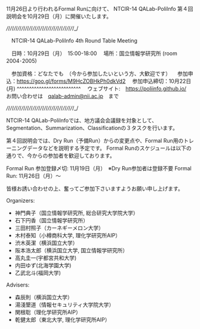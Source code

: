 
11月26日より行われるFormal Runに向けて、
NTCIR-14 QALab-PoliInfo 第４回説明会を10月29日（月）に開催いたします。

_/_/_/_/_/_/_/_/_/_/_/_/_/_/_/_/_/_/_/_/_/_/_/_/_/_/_/_/_/_/_/_/_/_/_/_/_/

　NTCIR-14 QALab-PoliInfo 4th Round Table Meeting

　日時：10月29日（月）　15:00-18:00
　場所：国立情報学研究所 (room 2004･2005)

　参加資格：どなたでも　（今から参加したいという方、大歓迎です）
　参加申込：https://goo.gl/forms/M9HcZOBHkPh0dkVd2
　参加申込締切：10月22日(月)
  ^^^^^^^^^^^^^^^^^^^^^^^^^^
　ウェブサイト:　https://poliinfo.github.io/
　お問い合わせは　qalab-admin@nii.ac.jp　まで

_/_/_/_/_/_/_/_/_/_/_/_/_/_/_/_/_/_/_/_/_/_/_/_/_/_/_/_/_/_/_/_/_/_/_/_/_/


NTCIR-14 QALab-PoliInfoでは、地方議会会議録を対象として、Segmentation、Summarization、Classificationの３タスクを行います。

第４回説明会では、Dry Run（予備Run）からの変更点や、Formal Run用のトレーニングデータなどを説明する予定です。
Formal Runのスケジュールは以下の通りで、今からの参加者を歓迎しております。


Formal Run 参加登録〆切: 11月19日（月）　※Dry Run参加者は登録不要
Formal Run: 11月26日（月）～

皆様お誘い合わせの上、奮ってご参加下さいますようお願い申し上げます。

Organizers:
- 神門典子（国立情報学研究所, 総合研究大学院大学）
- 石下円香（国立情報学研究所）
- 三田村照子（カーネギーメロン大学）
- 木村泰知（小樽商科大学, 理化学研究所AIP）
- 渋木英潔（横浜国立大学）
- 阪本浩太郎（横浜国立大学, 国立情報学研究所）
- 高丸圭一(宇都宮共和大学)
- 内田ゆず(北海学園大学)
- 乙武北斗(福岡大学)

Advisers:
- 森辰則（横浜国立大学）
- 湯淺墾道（情報セキュリティ大学院大学）
- 関根聡（理化学研究所AIP）
- 乾健太郎（東北大学, 理化学研究所AIP）
